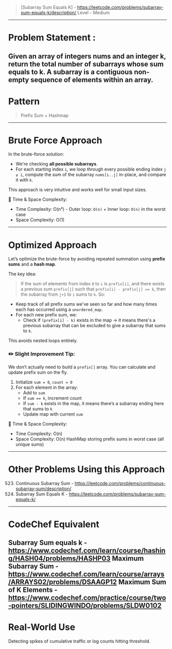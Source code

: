 > [Subarray Sum Equals K] - https://leetcode.com/problems/subarray-sum-equals-k/description/
> Level - Medium
--------------------------------------------------------------------------------------------------------------------------------------
# Problem Statement : 

Given an array of integers nums and an integer k, return the total number of subarrays whose sum equals to k.
A subarray is a contiguous non-empty sequence of elements within an array.
--------------------------------------------------------------------------------------------------------------------------------------
# Pattern
> Prefix Sum + Hashmap
--------------------------------------------------------------------------------------------------------------------------------------
# Brute Force Approach

In the brute-force solution:

* We're checking **all possible subarrays**.
* For each starting index `i`, we loop through every possible ending index `j ≥ i`, compute the sum of the subarray `nums[i..j]` in-place, and compare it with `k`.

This approach is very intuitive and works well for small input sizes.

🧠 Time & Space Complexity:
* Time Complexity: O(n²) - Outer loop: `O(n)` + Inner loop: `O(n)` in the worst case
* Space Complexity: O(1)
--------------------------------------------------------------------------------------------------------------------------------------
# Optimized Approach

Let’s optimize the brute-force by avoiding repeated summation using **prefix sums** and a **hash map**.

The key idea:

> If the sum of elements from index `0` to `i` is `prefix[i]`, and there exists a previous sum `prefix[j]` such that `prefix[i] - prefix[j] == k`, then the subarray from `j+1` to `i` sums to `k`.
So:
* Keep track of all prefix sums we've seen so far and how many times each has occurred using a `unordered_map`.
* For each new prefix sum, we:
  * Check if `(prefix[i] - k)` exists in the map → it means there's a previous subarray that can be excluded to give a subarray that sums to `k`.

This avoids nested loops entirely.

### ✏️ Slight Improvement Tip:

We don’t actually need to build a `prefix[]` array. You can calculate and update prefix sum on the fly.
1. Initialize `sum = 0`, `count = 0`
2. For each element in the array:
   * Add to `sum`
   * If `sum == k`, increment count
   * If `sum - k` exists in the map, it means there’s a subarray ending here that sums to `k`
   * Update map with current `sum`

🧠 Time & Space Complexity:
* Time Complexity: O(n)
* Space Complexity: O(n) HashMap storing prefix sums in worst case (all unique sums)
--------------------------------------------------------------------------------------------------------------------------------------
# Other Problems Using this Approach

523. Continuous Subarray Sum - https://leetcode.com/problems/continuous-subarray-sum/description/
560. Subarray Sum Equals K - https://leetcode.com/problems/subarray-sum-equals-k/
--------------------------------------------------------------------------------------------------------------------------------------
# CodeChef Equivalent
Subarray Sum equals k - https://www.codechef.com/learn/course/hashing/HASH04/problems/HASHP03
Maximum Subarray Sum - https://www.codechef.com/learn/course/arrays/ARRAYS02/problems/DSAAGP12
Maximum Sum of K Elements - https://www.codechef.com/practice/course/two-pointers/SLIDINGWINDO/problems/SLDW0102
--------------------------------------------------------------------------------------------------------------------------------------
# Real-World Use
Detecting spikes of cumulative traffic or log counts hitting threshold.










